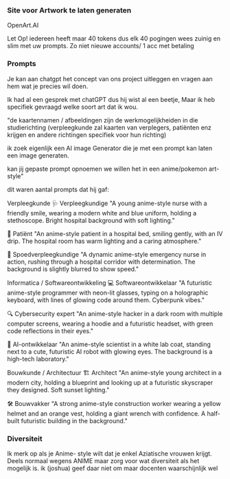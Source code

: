 ### Site voor Artwork te laten generaten

OpenArt.AI

Let Op! iedereen heeft maar 40 tokens dus elk 40 pogingen wees zuinig en slim met uw prompts. Zo niet nieuwe accounts/ 1 acc met betaling

### Prompts 

Je kan aan chatgpt het concept van ons project uitleggen en vragen aan hem wat je precies wil doen.

Ik had al een gesprek met chatGPT dus hij wist al een beetje, Maar ik heb specifiek gevraagd welke soort art dat ik wou.

"de kaartennamen / afbeeldingen  zijn de werkmogelijkheiden in die studierichting (verpleegkunde zal kaarten van verplegers, patiënten enz krijgen en andere richtingen specifiek voor hun richting)

ik zoek eigenlijk  een AI image Generator die je met een prompt kan laten een image generaten. 

kan jij gepaste prompt opnoemen we willen het in een anime/pokemon art-style"

dit waren aantal prompts dat hij gaf:

Verpleegkunde
🩺 Verpleegkundige
"A young anime-style nurse with a friendly smile, wearing a modern white and blue uniform, holding a stethoscope. Bright hospital background with soft lighting."

🏥 Patiënt
"An anime-style patient in a hospital bed, smiling gently, with an IV drip. The hospital room has warm lighting and a caring atmosphere."

💉 Spoedverpleegkundige
"A dynamic anime-style emergency nurse in action, rushing through a hospital corridor with determination. The background is slightly blurred to show speed."

Informatica / Softwareontwikkeling
💻 Softwareontwikkelaar
"A futuristic anime-style programmer with neon-lit glasses, typing on a holographic keyboard, with lines of glowing code around them. Cyberpunk vibes."

🔍 Cybersecurity expert
"An anime-style hacker in a dark room with multiple computer screens, wearing a hoodie and a futuristic headset, with green code reflections in their eyes."

🤖 AI-ontwikkelaar
"An anime-style scientist in a white lab coat, standing next to a cute, futuristic AI robot with glowing eyes. The background is a high-tech laboratory."

Bouwkunde / Architectuur
🏗️ Architect
"An anime-style young architect in a modern city, holding a blueprint and looking up at a futuristic skyscraper they designed. Soft sunset lighting."

🛠️ Bouwvakker
"A strong anime-style construction worker wearing a yellow helmet and an orange vest, holding a giant wrench with confidence. A half-built futuristic building in the background."


### Diversiteit

Ik merk op als je Anime- style wilt dat je enkel Aziatische vrouwen krijgt. Deels normaal wegens ANIME maar zorg voor wat diversiteit als het mogelijk is. ik (joshua) geef daar niet om maar docenten waarschijnlijk wel
